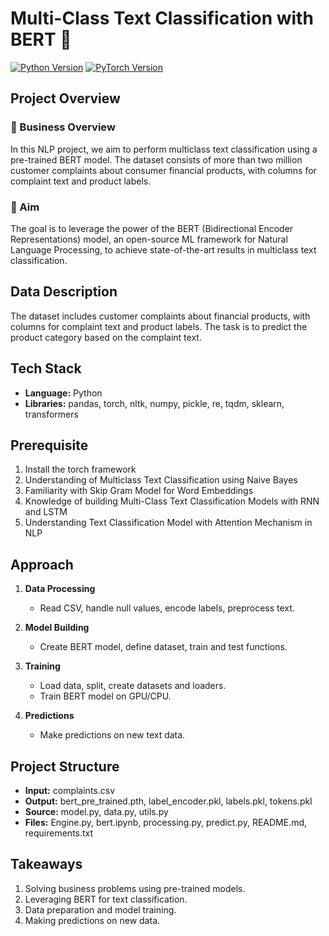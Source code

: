 # Multi-Class Text Classification with BERT 🚀

[![Python Version](https://img.shields.io/badge/python-3.8%2B-blue)](https://www.python.org/downloads/release)
[![PyTorch Version](https://img.shields.io/badge/pytorch-1.8%2B-orange)](https://pytorch.org/get-started/locally/)

## Project Overview

### 🏢 Business Overview
In this NLP project, we aim to perform multiclass text classification using a pre-trained BERT model. The dataset consists of more than two million customer complaints about consumer financial products, with columns for complaint text and product labels.

### 🎯 Aim
The goal is to leverage the power of the BERT (Bidirectional Encoder Representations) model, an open-source ML framework for Natural Language Processing, to achieve state-of-the-art results in multiclass text classification.

## Data Description

The dataset includes customer complaints about financial products, with columns for complaint text and product labels. The task is to predict the product category based on the complaint text.

## Tech Stack

- **Language:** Python
- **Libraries:** pandas, torch, nltk, numpy, pickle, re, tqdm, sklearn, transformers

## Prerequisite

1. Install the torch framework
2. Understanding of Multiclass Text Classification using Naive Bayes
3. Familiarity with Skip Gram Model for Word Embeddings
4. Knowledge of building Multi-Class Text Classification Models with RNN and LSTM
5. Understanding Text Classification Model with Attention Mechanism in NLP

## Approach

1. **Data Processing**
   - Read CSV, handle null values, encode labels, preprocess text.

2. **Model Building**
   - Create BERT model, define dataset, train and test functions.

3. **Training**
   - Load data, split, create datasets and loaders.
   - Train BERT model on GPU/CPU.

4. **Predictions**
   - Make predictions on new text data.

## Project Structure

- **Input:** complaints.csv
- **Output:** bert_pre_trained.pth, label_encoder.pkl, labels.pkl, tokens.pkl
- **Source:** model.py, data.py, utils.py
- **Files:** Engine.py, bert.ipynb, processing.py, predict.py, README.md, requirements.txt

## Takeaways

1. Solving business problems using pre-trained models.
2. Leveraging BERT for text classification.
3. Data preparation and model training.
4. Making predictions on new data.